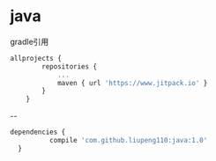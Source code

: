# java

gradle引用
```javascript
allprojects {
		repositories {
			...
			maven { url 'https://www.jitpack.io' }
		}
	}
```
  --
  ```javascript
  dependencies {
	        compile 'com.github.liupeng110:java:1.0'
	}
```
